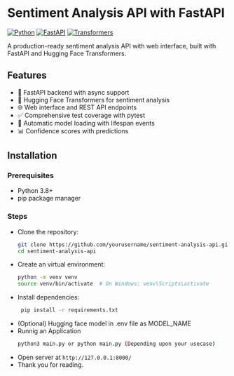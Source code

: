 # Sentiment Analysis API with FastAPI

[![Python](https://img.shields.io/badge/Python-3.8+-blue)](https://python.org)
[![FastAPI](https://img.shields.io/badge/FastAPI-0.68+-green)](https://fastapi.tiangolo.com)
[![Transformers](https://img.shields.io/badge/Transformers-4.0+-orange)](https://huggingface.co/transformers)

A production-ready sentiment analysis API with web interface, built with FastAPI and Hugging Face Transformers.

## Features

- 🚀 FastAPI backend with async support
- 🤗 Hugging Face Transformers for sentiment analysis
- 🌐 Web interface and REST API endpoints
- ✅ Comprehensive test coverage with pytest
- 🔄 Automatic model loading with lifespan events
- 📊 Confidence scores with predictions

## Installation

### Prerequisites
- Python 3.8+
- pip package manager

### Steps
- Clone the repository:
   ```bash
   git clone https://github.com/yourusername/sentiment-analysis-api.git
   cd sentiment-analysis-api
- Create an virtual environment:
    ```bash
    python -m venv venv
    source venv/bin/activate  # On Windows: venv\Scripts\activate

- Install dependencies:
   ```bash
    pip install -r requirements.txt
- (Optional) Hugging face model in .env file as MODEL_NAME
- Runnig an Application 
    ```bash
    python3 main.py or python main.py (Depending upon your usecase) 

- Open server at ```http://127.0.0.1:8000/```
- Thank you for reading.
